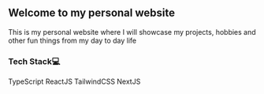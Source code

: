 ## Welcome to my personal website
This is my personal website where I will showcase my projects, hobbies and other fun things from my day to day life

### Tech Stack💻
TypeScript
ReactJS
TailwindCSS
NextJS